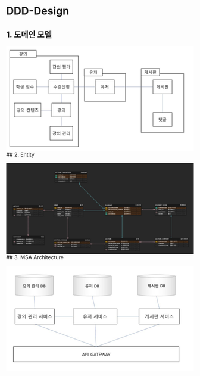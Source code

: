# DDD-Design

## 1. 도메인 모델
<p align="center">
<img src="/img/universitySystemDDDdesign.JPG" style="float:left;" alt="img1">
<p/>
## 2. Entity
<p align="center">
<img src="/img/universitySystemErd.JPG" style="float:left;" alt="img1">
<p/>
## 3. MSA Architecture
<p align="center">
<img src="/img/msaDesign.JPG" style="float:left;" alt="img1">
<p/>

